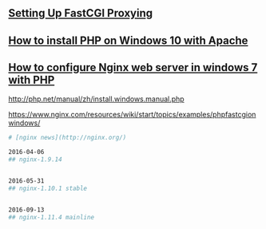#

## [Setting Up FastCGI Proxying](http://nginx.org/en/docs/beginners_guide.html)




## [How to install PHP on Windows 10 with Apache](https://www.youtube.com/watch?v=HjK4EqSPD_8)


## [How to configure Nginx web server in windows 7 with PHP](https://www.youtube.com/watch?v=K9Pf4RigRvI)


http://php.net/manual/zh/install.windows.manual.php  

https://www.nginx.com/resources/wiki/start/topics/examples/phpfastcgionwindows/


```sh
# [nginx news](http://nginx.org/)

2016-04-06  
## nginx-1.9.14


2016-05-31	  
## nginx-1.10.1 stable


2016-09-13	  
## nginx-1.11.4 mainline
```
